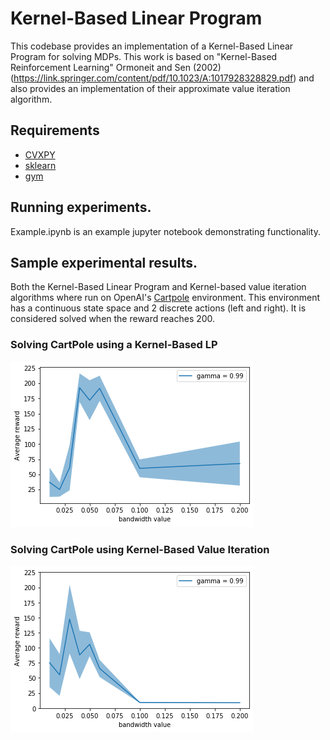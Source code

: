 # Kernel-Based Linear Program
This codebase provides an implementation of a Kernel-Based Linear Program for solving MDPs. This work is based on "Kernel-Based Reinforcement Learning" Ormoneit and Sen (2002) (https://link.springer.com/content/pdf/10.1023/A:1017928328829.pdf) and also provides an implementation of their approximate value iteration algorithm. 

## Requirements
* [CVXPY](https://www.cvxpy.org/)
* [sklearn](https://scikit-learn.org/stable/)
* [gym](https://gym.openai.com/)

## Running experiments.
Example.ipynb is an example jupyter notebook demonstrating functionality.

## Sample experimental results.

Both the Kernel-Based Linear Program and Kernel-based value iteration algorithms where run on OpenAI's [Cartpole](https://gym.openai.com/envs/CartPole-v0/) environment. This environment has a continuous state space and 2 discrete actions (left and right). It is considered solved when the reward reaches 200.

### Solving CartPole using a Kernel-Based LP
![kbrl Cartpole](plots/KBLP_2000_guidedsamples.png)

### Solving CartPole using Kernel-Based Value Iteration
![kbrl Cartpole](plots/KBRL_2000_guidedsamples.png)
